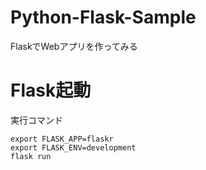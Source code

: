 # Python-Flask-Sample
FlaskでWebアプリを作ってみる

# Flask起動
実行コマンド
```
export FLASK_APP=flaskr
export FLASK_ENV=development
flask run
```
